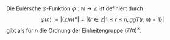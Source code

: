 Die Eulersche $\varphi$-Funktion $\varphi: \mathbb N \to \mathbb Z$ ist definiert durch
$$\varphi(n) := |(\mathbb Z/n)^{\times}| = |\lbrace r\in\mathbb Z | 1\le r \le n,ggT(r,n)=1\rbrace|$$
gibt als für $n$ die Ordnung der Einheitengruppe $(\mathbb Z / n)^{\times}$.
